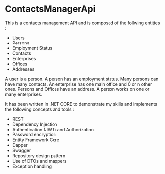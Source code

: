 # ContactsManagerApi

This is a contacts management API and is composed of the follwing entities :
- Users
- Persons
- Employment Status
- Contacts
- Enterprises
- Offices
- Addresses

A user is a person.
A person has an employment status.
Many persons can have many contacts.
An enterprise has one main office and 0 or n other ones.
Persons and Offices have an address.
A person works on one or many enterprises.

It has been written in .NET CORE to demonstrate my skills and implements the following concepts and tools :

- REST
- Dependency Injection
- Authentication (JWT) and Authorization
- Password encryption
- Entity Framework Core
- Dapper
- Swagger
- Repository design pattern
- Use of DTOs and mappers
- Exception handling
